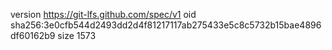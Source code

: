 version https://git-lfs.github.com/spec/v1
oid sha256:3e0cfb544d2493dd2d4f81217117ab275433e5c8c5732b15bae4896df60162b9
size 1573
